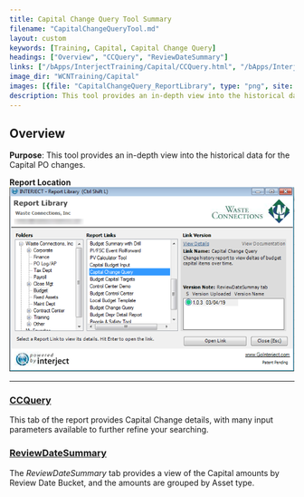 ```yaml
---
title: Capital Change Query Tool Summary
filename: "CapitalChangeQueryTool.md"
layout: custom
keywords: [Training, Capital, Capital Change Query]
headings: ["Overview", "CCQuery", "ReviewDateSummary"]
links: ["/bApps/InterjectTraining/Capital/CCQuery.html", "/bApps/InterjectTraining/Capital/ReviewDateSummary.html"]
image_dir: "WCNTraining/Capital"
images: [{file: "CapitalChangeQuery_ReportLibrary", type: "png", site: "", cat: "", sub: "", report: "", ribbon: "", config: ""}]
description: This tool provides an in-depth view into the historical data for the Capital PO changes.
---
```


## Overview

**Purpose**:  This tool provides an in-depth view into the historical data for the Capital PO changes.

**Report Location**<br>
![](/images/WCNTraining/Capital/CapitalChangeQuery_ReportLibrary.png)

___
### [CCQuery](/bApps/InterjectTraining/Capital/CCQuery.html)

This tab of the report provides Capital Change details, with many input parameters available to further refine your searching.

### [ReviewDateSummary](/bApps/InterjectTraining/Capital/ReviewDateSummary.html)

The *ReviewDateSummary* tab provides a view of the Capital amounts by Review Date Bucket, and the amounts are grouped by Asset type.
